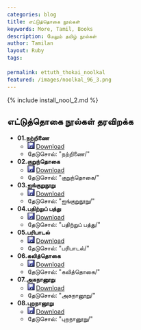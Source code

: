 ```yaml
---
categories: blog
title: எட்டுத்தொகை நூல்கள்
keywords: More, Tamil, Books
description: மேலும் தமிழ் நூல்கள்
author: Tamilan
layout: Ruby
tags:
 
permalink: ettuth_thokai_noolkal
featured: /images/noolkal_96_3.png
---
```

{% include install_nool_2.md %}

## எட்டுத்தொகை நூல்கள் தரவிறக்க

- **01.நற்றிணை** 
	- ![Save](images/Save.JPG) [Download](https://github.com/ThaniThamizhAkarathiKalanjiyam/tam_ilakiyam/raw/master/Noolkal/narrinai.slob) 
	- தேடுசொல்: "நற்றிணை/"
- **02.குறுந்தொகை**
	- ![Save](images/Save.JPG) [Download](https://github.com/ThaniThamizhAkarathiKalanjiyam/tam_ilakiyam/raw/master/Noolkal/kurunthokai.slob) 
	- தேடுசொல்: "குறுந்தொகை/"
- **03.ஐங்குறுநூறு** 
	- ![Save](images/Save.JPG) [Download](https://github.com/ThaniThamizhAkarathiKalanjiyam/tam_ilakiyam/raw/master/Noolkal/ainkuru_nooru.slob) 
	- தேடுசொல்: "ஐங்குறுநூறு/"
- **04.பதிற்றுப் பத்து** 
	- ![Save](images/Save.JPG) [Download](https://github.com/ThaniThamizhAkarathiKalanjiyam/tam_ilakiyam/raw/master/Noolkal/pathirruppattu.slob) 
	- தேடுசொல்: "பதிற்றுப் பத்து/"
- **05.பரிபாடல்** 
	- ![Save](images/Save.JPG) [Download](https://github.com/ThaniThamizhAkarathiKalanjiyam/tam_ilakiyam/raw/master/Noolkal/paripadal.slob) 
	- தேடுசொல்: "பரிபாடல்/"
- **06.கலித்தொகை** 
	- ![Save](images/Save.JPG) [Download](https://github.com/ThaniThamizhAkarathiKalanjiyam/tam_ilakiyam/raw/master/Noolkal/kalithokai.slob) 
	- தேடுசொல்: "கலித்தொகை/"
- **07.அகநானூறு**
	- ![Save](images/Save.JPG) [Download](https://github.com/ThaniThamizhAkarathiKalanjiyam/tam_ilakiyam/raw/master/Noolkal/agananooru.slob) 
	- தேடுசொல்: "அகநானூறு/"
- **08.புறநானூறு**
	- ![Save](images/Save.JPG) [Download](https://github.com/ThaniThamizhAkarathiKalanjiyam/tam_ilakiyam/raw/master/Noolkal/purananooru.slob) 
	- தேடுசொல்: "புறநானூறு/"
